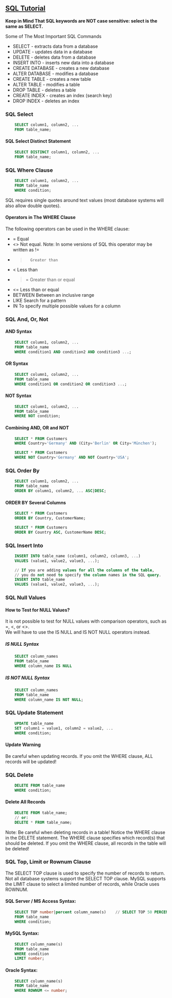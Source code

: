 ## [SQL Tutorial](https://www.w3schools.com/sql)
**Keep in Mind That SQL keywords are NOT case sensitive: select is the same as SELECT.**

Some of The Most Important SQL Commands
- SELECT - extracts data from a database
- UPDATE - updates data in a database
- DELETE - deletes data from a database
- INSERT INTO - inserts new data into a database
- CREATE DATABASE - creates a new database
- ALTER DATABASE - modifies a database
- CREATE TABLE - creates a new table
- ALTER TABLE - modifies a table
- DROP TABLE - deletes a table
- CREATE INDEX - creates an index (search key)
- DROP INDEX - deletes an index

### SQL Select
``` sql
    SELECT column1, column2, ...
    FROM table_name;
```

#### SQL Select Distinct Statement
``` sql
    SELECT DISTINCT column1, column2, ...
    FROM table_name;
```

### SQL Where Clause
``` sql
    SELECT column1, column2, ...
    FROM table_name
    WHERE condition;
```
SQL requires single quotes around text values (most database systems will also allow double quotes).

#### Operators in The WHERE Clause
The following operators can be used in the WHERE clause:

- =       Equal
- <>      Not equal. Note: In some versions of SQL this operator may be written as !=
- >       Greater than
- <       Less than
- >=      Greater than or equal
- <=      Less than or equal
- BETWEEN Between an inclusive range
- LIKE    Search for a pattern
- IN      To specify multiple possible values for a column

### SQL And, Or, Not
#### AND Syntax
``` sql
    SELECT column1, column2, ...
    FROM table_name
    WHERE condition1 AND condition2 AND condition3 ...;
```
#### OR Syntax
``` sql
    SELECT column1, column2, ...
    FROM table_name
    WHERE condition1 OR condition2 OR condition3 ...;
```
#### NOT Syntax
``` sql
    SELECT column1, column2, ...
    FROM table_name
    WHERE NOT condition;
```

#### Combining AND, OR and NOT
``` sql
    SELECT * FROM Customers
    WHERE Country='Germany' AND (City='Berlin' OR City='München');

    SELECT * FROM Customers
    WHERE NOT Country='Germany' AND NOT Country='USA';
```

### SQL Order By
``` sql
    SELECT column1, column2, ...
    FROM table_name
    ORDER BY column1, column2, ... ASC|DESC;
```

#### ORDER BY Several Columns
``` sql
    SELECT * FROM Customers
    ORDER BY Country, CustomerName;

    SELECT * FROM Customers
    ORDER BY Country ASC, CustomerName DESC;
```

### SQL Insert Into
``` sql
    INSERT INTO table_name (column1, column2, column3, ...)
    VALUES (value1, value2, value3, ...);

    // If you are adding values for all the columns of the table,
    // you do not need to specify the column names in the SQL query.
    INSERT INTO table_name
    VALUES (value1, value2, value3, ...);
```

### SQL Null Values
#### How to Test for NULL Values?
It is not possible to test for NULL values with comparison operators, such as =, <, or <>.  
We will have to use the IS NULL and IS NOT NULL operators instead.

##### IS NULL Syntax
``` sql
    SELECT column_names
    FROM table_name
    WHERE column_name IS NULL
```
##### IS NOT NULL Syntax
``` sql
    SELECT column_names
    FROM table_name
    WHERE column_name IS NOT NULL;
```

### SQL Update Statement
``` sql
    UPDATE table_name
    SET column1 = value1, column2 = value2, ...
    WHERE condition;
```

#### Update Warning
Be careful when updating records. If you omit the WHERE clause, ALL records will be updated!

### SQL Delete
``` sql
    DELETE FROM table_name
    WHERE condition;
```
#### Delete All Records
``` sql
    DELETE FROM table_name;
    // or:
    DELETE * FROM table_name;
```
Note: Be careful when deleting records in a table! Notice the WHERE clause in the DELETE statement.
The WHERE clause specifies which record(s) that should be deleted. If you omit the WHERE clause, all
records in the table will be deleted!  

### SQL Top, Limit or Rownum Clause
The SELECT TOP clause is used to specify the number of records to return.  
Not all database systems support the SELECT TOP clause.
MySQL supports the LIMIT clause to select a limited number of records, while Oracle uses ROWNUM.  

#### SQL Server / MS Access Syntax:
``` sql
    SELECT TOP number|percent column_name(s)    // SELECT TOP 50 PERCENT * FROM Customers;
    FROM table_name
    WHERE condition;
```
#### MySQL Syntax:
``` sql
    SELECT column_name(s)
    FROM table_name
    WHERE condition
    LIMIT number;
```
#### Oracle Syntax:
``` sql
    SELECT column_name(s)
    FROM table_name
    WHERE ROWNUM <= number;
```



















